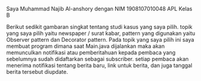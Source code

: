 Saya Muhammad Najib Al-anshory dengan NIM 1908107010048 APL Kelas B

Berikut sedikit gambaran singkat tentang studi kasus yang saya pilih. topik yang saya pilih yaitu newspaper / surat kabar, pattern yang digunakan yaitu Observer pattern dan Decorator pattern. Pada topik yang saya pilih ini saya membuat program dimana saat Main.java dijalankan maka akan memunculkan notifikasi atau pemberitahuan kepada pembaca yang sebelumnya sudah didaftarkan sebagai subscriber. setiap pembaca akan menerima notifikasi tentang berita baru, link untuk berita, dan juga tanggal berita tersebut diupdate. 
